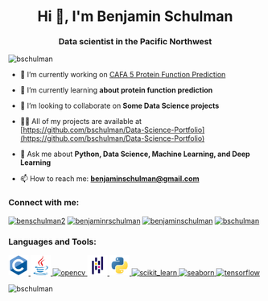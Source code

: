 <h1 align="center">Hi 👋, I'm Benjamin Schulman</h1>
<h3 align="center">Data scientist in the Pacific Northwest</h3>

<p align="left"> <img src="https://komarev.com/ghpvc/?username=bschulman&label=Profile%20views&color=0e75b6&style=flat" alt="bschulman" /> </p>

- 🔭 I’m currently working on [CAFA 5 Protein Function Prediction](https://www.kaggle.com/competitions/cafa-5-protein-function-prediction/overview)

- 🌱 I’m currently learning **about protein function prediction**

- 👯 I’m looking to collaborate on **Some Data Science projects**

- 👨‍💻 All of my projects are available at [https://github.com/bschulman/Data-Science-Portfolio](https://github.com/bschulman/Data-Science-Portfolio)

- 💬 Ask me about **Python, Data Science, Machine Learning, and Deep Learning**

- 📫 How to reach me: **benjaminschulman@gmail.com**

<h3 align="left">Connect with me:</h3>
<p align="left">
                           
<a href="https://twitter.com/benschulman2" target="blank"><img align="center" src="https://raw.githubusercontent.com/rahuldkjain/github-profile-readme-generator/master/src/images/icons/Social/twitter.svg" alt="benschulman2" height="30" width="40" /></a>
<a href="https://linkedin.com/in/benjaminrschulman" target="blank"><img align="center" src="https://raw.githubusercontent.com/rahuldkjain/github-profile-readme-generator/master/src/images/icons/Social/linked-in-alt.svg" alt="benjaminrschulman" height="30" width="40" /></a>
<a href="https://kaggle.com/benjaminschulman" target="blank"><img align="center" src="https://raw.githubusercontent.com/rahuldkjain/github-profile-readme-generator/master/src/images/icons/Social/kaggle.svg" alt="benjaminschulman" height="30" width="40" /></a>
<a href="https://www.leetcode.com/bschulman" target="blank"><img align="center" src="https://raw.githubusercontent.com/rahuldkjain/github-profile-readme-generator/master/src/images/icons/Social/leet-code.svg" alt="bschulman" height="30" width="40" /></a>
</p>

<h3 align="left">Languages and Tools:</h3>
<p align="left"> <a href="https://www.cprogramming.com/" target="_blank" rel="noreferrer"> <img src="https://raw.githubusercontent.com/devicons/devicon/master/icons/c/c-original.svg" alt="c" width="40" height="40"/> </a> <a href="https://www.java.com" target="_blank" rel="noreferrer"> <img src="https://raw.githubusercontent.com/devicons/devicon/master/icons/java/java-original.svg" alt="java" width="40" height="40"/> </a> <a href="https://opencv.org/" target="_blank" rel="noreferrer"> <img src="https://www.vectorlogo.zone/logos/opencv/opencv-icon.svg" alt="opencv" width="40" height="40"/> </a> <a href="https://pandas.pydata.org/" target="_blank" rel="noreferrer"> <img src="https://raw.githubusercontent.com/devicons/devicon/2ae2a900d2f041da66e950e4d48052658d850630/icons/pandas/pandas-original.svg" alt="pandas" width="40" height="40"/> </a> <a href="https://www.python.org" target="_blank" rel="noreferrer"> <img src="https://raw.githubusercontent.com/devicons/devicon/master/icons/python/python-original.svg" alt="python" width="40" height="40"/> </a> <a href="https://scikit-learn.org/" target="_blank" rel="noreferrer"> <img src="https://upload.wikimedia.org/wikipedia/commons/0/05/Scikit_learn_logo_small.svg" alt="scikit_learn" width="40" height="40"/> </a> <a href="https://seaborn.pydata.org/" target="_blank" rel="noreferrer"> <img src="https://seaborn.pydata.org/_images/logo-mark-lightbg.svg" alt="seaborn" width="40" height="40"/> </a> <a href="https://www.tensorflow.org" target="_blank" rel="noreferrer"> <img src="https://www.vectorlogo.zone/logos/tensorflow/tensorflow-icon.svg" alt="tensorflow" width="40" height="40"/> </a> </p>

<p><img align="center" src="https://github-readme-stats.vercel.app/api/top-langs?username=bschulman&show_icons=true&locale=en&layout=compact" alt="bschulman" /></p>


